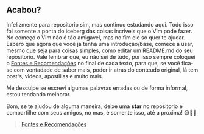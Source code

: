 <h2>Acabou?</h2>

Infelizmente para repositorio sim, mas continuo estudando aqui. Todo isso foi somente a ponta do iceberg das coisas incriveis que o Vim pode fazer. No começo o Vim não é tão amigavel, mas no fim ele so quer te ajudar. Espero que agora que você já tenha uma introdução/base, começe a usar, mesmo que seja para coisas simples, como editar um README.md do seu repositorio. Vale lembrar que, eu não sei de tudo, por isso sempre coloquei o <a href="referencias/fontes-recomendacoes.md">Fontes e Recomendações</a> no final de cada texto, para que, se você fica-se com vontadade de saber mais, poder ir atras do conteudo original, lá tem post's, videos, apostilias e muito mais. 

Me desculpe se escrevi algumas palavras erradas ou de forma informal, estou tendando melhorar.

Bom, se te ajudou de alguma maneira, deixe uma <b>star</b> no repositorio e compartilhe com seus amigos, no mas, é somente isso, até a proxima! 😅👨‍💻


<blockquote><a href="../referencias/fontes-recomendacoes.md">Fontes e Recomendações</a></blockquote>